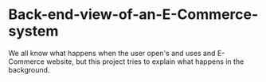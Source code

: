 # Back-end-view-of-an-E-Commerce-system
We all know what happens when the user open's and uses and E-Commerce website, but this project tries to explain what happens in the background.
